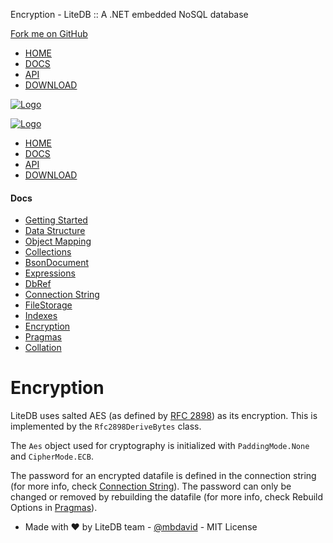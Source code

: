 Encryption - LiteDB :: A .NET embedded NoSQL database



[Fork me on GitHub](https://github.com/mbdavid/litedb)

* [HOME](/)
* [DOCS](/docs/)
* [API](/api/)
* [DOWNLOAD](https://www.nuget.org/packages/LiteDB/)

[![Logo](/images/logo_litedb.svg)](/)

[![Logo](/images/logo_litedb.svg)](/)

* [HOME](/)
* [DOCS](/docs/)
* [API](/api/)
* [DOWNLOAD](https://www.nuget.org/packages/LiteDB/)

#### Docs

* [Getting Started](/docs/getting-started/)
* [Data Structure](/docs/data-structure/)
* [Object Mapping](/docs/object-mapping/)
* [Collections](/docs/collections/)
* [BsonDocument](/docs/bsondocument/)
* [Expressions](/docs/expressions/)
* [DbRef](/docs/dbref/)
* [Connection String](/docs/connection-string/)
* [FileStorage](/docs/filestorage/)
* [Indexes](/docs/indexes/)
* [Encryption](/docs/encryption/)
* [Pragmas](/docs/pragmas/)
* [Collation](/docs/collation/)

# Encryption

LiteDB uses salted AES (as defined by [RFC 2898](https://tools.ietf.org/html/rfc2898)) as its encryption. This is implemented by the `Rfc2898DeriveBytes` class.

The `Aes` object used for cryptography is initialized with `PaddingMode.None` and `CipherMode.ECB`.

The password for an encrypted datafile is defined in the connection string (for more info, check [Connection String](../connection-string)). The password can only be changed or removed by rebuilding the datafile (for more info, check Rebuild Options in [Pragmas](../pragmas#rebuildOptions)).

* Made with ♥ by LiteDB team - [@mbdavid](https://twitter.com/mbdavid) - MIT License

